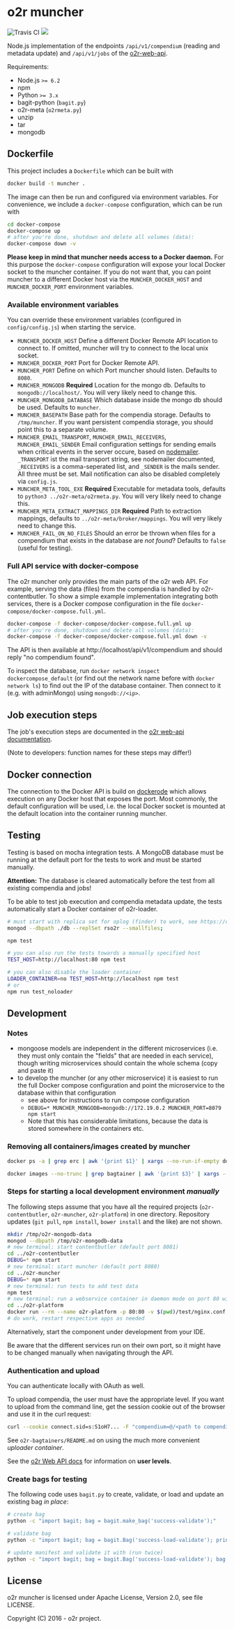 # o2r muncher

![Travis CI](https://api.travis-ci.org/o2r-project/o2r-muncher.svg)
[![](https://images.microbadger.com/badges/image/o2rproject/o2r-muncher.svg)](https://microbadger.com/images/o2rproject/o2r-muncher "Get your own image badge on microbadger.com")

Node.js implementation of the endpoints `/api/v1/compendium` (reading and metadata update) and `/api/v1/jobs` of the [o2r-web-api](http://o2r.info/o2r-web-api/).

Requirements:

- Node.js `>= 6.2`
- npm
- Python `>= 3.x`
- bagit-python (`bagit.py`)
- o2r-meta (`o2rmeta.py`)
- unzip
- tar
- mongodb

## Dockerfile

This project includes a `Dockerfile` which can be built with

```bash
docker build -t muncher .
```

The image can then be run and configured via environment variables. For convenience, we include a `docker-compose` configuration, which can be run with

```bash
cd docker-compose
docker-compose up
# after you're done, shutdown and delete all volumes (data):
docker-compose down -v
```

__Please keep in mind that muncher needs access to a Docker daemon.__
For this purpose the `docker-compose` configuration will expose your local Docker socket to the muncher container. If you do not want that, you can point muncher to a different Docker host via the `MUNCHER_DOCKER_HOST` and `MUNCHER_DOCKER_PORT` environment variables.

### Available environment variables

You can override these environment variables (configured in `config/config.js`) when starting the service.

- `MUNCHER_DOCKER_HOST`
  Define a different Docker Remote API location to connect to. If omitted, muncher will try to connect to the local unix socket.
- `MUNCHER_DOCKER_PORT`
  Port for Docker Remote API.
- `MUNCHER_PORT`
  Define on which Port muncher should listen. Defaults to `8080`.
- `MUNCHER_MONGODB` __Required__
  Location for the mongo db. Defaults to `mongodb://localhost/`. You will very likely need to change this.
- `MUNCHER_MONGODB_DATABASE`
  Which database inside the mongo db should be used. Defaults to `muncher`.
- `MUNCHER_BASEPATH`
  Base path for the compendia storage. Defaults to `/tmp/muncher`. If you want persistent compendia storage, you should point this to a separate volume.
- `MUNCHER_EMAIL_TRANSPORT`, `MUNCHER_EMAIL_RECEIVERS`, `MUNCHER_EMAIL_SENDER`
  Email configuration settings for sending emails when critical events in the server occure, based on [nodemailer](https://www.npmjs.com/package/nodemailer). `_TRANSPORT` ist the mail transport string, see nodemailer documented, `_RECEIVERS` is a comma-seperated list, and `_SENDER` is the mails sender. All three must be set. Mail notification can also be disabled completely via `config.js`.
- `MUNCHER_META_TOOL_EXE` __Required__
  Executable for metadata tools, defaults to `python3 ../o2r-meta/o2rmeta.py`. You will very likely need to change this.
- `MUNCHER_META_EXTRACT_MAPPINGS_DIR` __Required__
  Path to extraction mappings, defaults to `../o2r-meta/broker/mappings`. You will very likely need to change this.
- `MUNCHER_FAIL_ON_NO_FILES`
  Should an error be thrown when files for a compendium that exists in the database are _not found_? Defaults to `false` (useful for testing).

### Full API service with docker-compose

The o2r muncher only provides the main parts of the o2r web API. For example, serving the data (files) from the compendia is handled by o2r-contentbutler. To show a simple example implementation integrating both services, there is a Docker compose configuration in the file `docker-compose/docker-compose.full.yml`.

```bash
docker-compose -f docker-compose/docker-compose.full.yml up
# after you're done, shutdown and delete all volumes (data):
docker-compose -f docker-compose/docker-compose.full.yml down -v
```

The API is then available at http://localhost/api/v1/compendium and should reply "no compendium found".

To inspect the database, run `docker network inspect dockercompose_default` (or find out the network name before with `docker network ls`) to find out the IP of the database container. Then connect to it (e.g. with adminMongo) using `mongodb://<ip>`.

## Job execution steps

The job's execution steps are documented in the [o2r web-api documentation](http://o2r.info/o2r-web-api/job/).

(Note to developers: function names for these steps may differ!)

## Docker connection

The connection to the Docker API is build on [dockerode](https://www.npmjs.com/package/dockerode) which allows execution on any Docker host that exposes the port. Most commonly, the default configuration will be used, i.e. the local Docker socket is mounted at the default location into the container running muncher.

## Testing

Testing is based on mocha integration tests. A MongoDB database must be running at the default port for the tests to work and must be started manually.

**Attention:** The database is cleared automatically before the test from all existing compendia and jobs!

To be able to test job execution and compendia metadata update, the tests automatically start a Docker container of o2r-loader.

```bash
# must start with replica set for oplog (finder) to work, see https://docs.mongodb.com/manual/tutorial/convert-standalone-to-replica-set/ and https://docs.mongodb.com/manual/tutorial/deploy-replica-set-for-testing/
mongod --dbpath ./db --replSet rso2r --smallfiles;

npm test

# you can also run the tests towards a manually specified host
TEST_HOST=http://localhost:80 npm test

# you can also disable the loader container
LOADER_CONTAINER=no TEST_HOST=http://localhost npm test
# or
npm run test_noloader
```

## Development

### Notes

- mongoose models are independent in the different microservices (i.e. they must only contain the "fields" that are needed in each service), though writing microservices should contain the whole schema (copy and paste it)
- to develop the muncher (or any other microservice) it is easiest to run the full Docker compose configuration and point the microservice to the database within that configuration
  - see above for instructions to run compose configuration
  - `DEBUG=* MUNCHER_MONGODB=mongodb://172.19.0.2 MUNCHER_PORT=8079 npm start`
  - Note that this has considerable limitations, because the data is stored somewhere in the containers etc.

### Removing all containers/images created by muncher

```bash
docker ps -a | grep erc | awk '{print $1}' | xargs --no-run-if-empty docker rm

docker images --no-trunc | grep bagtainer | awk '{print $3}' | xargs --no-run-if-empty docker rmi -f
```

### Steps for starting a local development environment _manually_

The following steps assume that you have all the required projects (`o2r-contentbutler`, `o2r-muncher`, `o2r-platform`) in one directory. Repository updates (`git pull`, `npm install`, `bower install` and the like) are not shown.

```bash
mkdir /tmp/o2r-mongodb-data
mongod --dbpath /tmp/o2r-mongodb-data
# new terminal: start contentbutler (default port 8081)
cd ../o2r-contentbutler
DEBUG=* npm start
# new terminal: start muncher (default port 8080)
cd ../o2r-muncher
DEBUG=* npm start
# new terminal: run tests to add test data
npm test
# new terminal: run a webservice container in daemon mode on port 80 with (a) a proxy in front of the microservices and (b) the client project at / (must change app constant manually!)
cd ../o2r-platform
docker run --rm --name o2r-platform -p 80:80 -v $(pwd)/test/nginx.conf:/etc/nginx/nginx.conf -v $(pwd):/etc/nginx/html nginx
# do work, restart respective apps as needed
```

Alternatively, start the component under development from your IDE.

Be aware that the different services run on their own port, so it might have to be changed manually when navigating through the API.

### Authentication and upload

You can authenticate locally with OAuth as well.

To upload compendia, the user must have the appropriate level. If you want to upload from the command line, get the session cookie out of the browser and use it in the curl request:

```bash
curl --cookie connect.sid=s:S1oH7... -F "compendium=@/<path to compendium.zip>;type=application/zip" -F "content_type=compendium"
```

See `o2r-bagtainers/README.md` on using the much more convenient *uploader container*.

See the [o2r Web API docs](http://o2r.info/o2r-web-api/user/#user-levels) for information on **user levels**.

### Create bags for testing

The following code uses `bagit.py` to create, validate, or load and update an existing bag _in place_:

```bash
# create bag
python -c "import bagit; bag = bagit.make_bag('success-validate');"

# validate bag
python -c "import bagit; bag = bagit.Bag('success-load-validate'); print('Is Bag valid?', bag.validate());"

# update manifest and validate it with (run twice)
python -c "import bagit; bag = bagit.Bag('success-load-validate'); bag.save(manifests=True); print('Updated manifest. Is Bag valid?', bag.validate());"
```

## License

o2r muncher is licensed under Apache License, Version 2.0, see file LICENSE.

Copyright (C) 2016 - o2r project.
